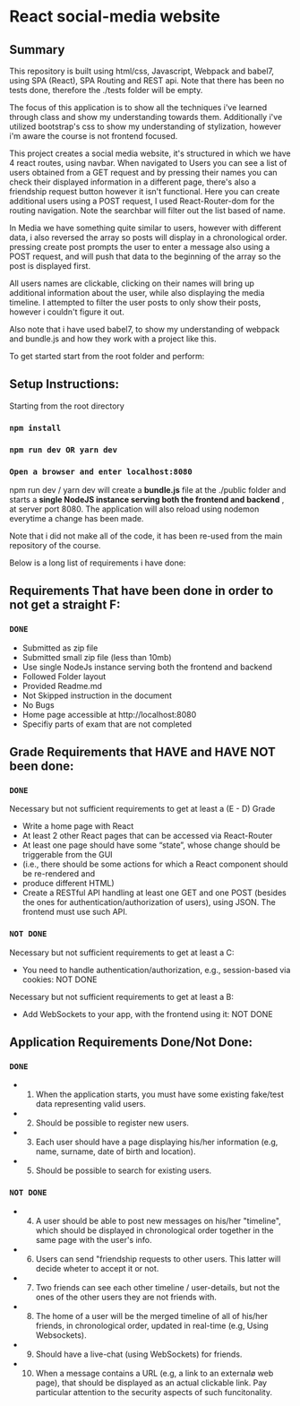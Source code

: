 # React social-media website

## Summary

This repository is built using html/css, Javascript, Webpack and babel7, using SPA (React), SPA Routing and REST api.
Note that there has been no tests done, therefore the ./tests folder will be empty.

The focus of this application is to show all the techniques i've learned through class and show my understanding towards them.
Additionally i've utilized bootstrap's css to show my understanding of stylization, however i'm aware the course is not frontend focused.

This project creates a social media website, it's structured in which we have 4 react routes, using navbar. When navigated to Users you can see a list of users obtained from a GET request and by pressing their names you can check their displayed information in a different page, there's also a friendship request button however it isn't functional. Here you can create additional users using a POST request, I used React-Router-dom for the routing navigation. Note the searchbar will filter out the list based of name.

In Media we have something quite similar to users, however with different data, i also reversed the array so posts will display in a chronological order. pressing create post prompts the user to enter a message also using a POST request, and will push that data to the beginning of the array so the post is displayed first.

All users names are clickable, clicking on their names will bring up additional information about the user, while also displaying the media timeline. I attempted to filter the user posts to only show their posts, however i couldn't figure it out.

Also note that i have used babel7, to show my understanding of webpack and bundle.js and how they work with a project like this.

To get started start from the root folder and perform:

## Setup Instructions:

Starting from the root directory

### `npm install`

### `npm run dev OR yarn dev`

### `Open a browser and enter localhost:8080`

npm run dev / yarn dev will create a **bundle.js** file at the ./public folder
and starts a **single NodeJS instance serving both the frontend and backend** , at server port 8080.
The application will also reload using nodemon everytime a change has been made.

Note that i did not make all of the code, it has been re-used from the main repository of the course.

Below is a long list of requirements i have done:

## Requirements That have been done in order to not get a straight F:

### `DONE`

- Submitted as zip file
- Submitted small zip file (less than 10mb)
- Use single NodeJs instance serving both the frontend and backend
- Followed Folder layout
- Provided Readme.md
- Not Skipped instruction in the document
- No Bugs
- Home page accessible at http://localhost:8080
- Specifiy parts of exam that are not completed

## Grade Requirements that HAVE and HAVE NOT been done:

### `DONE`

Necessary but not sufficient requirements to get at least a (E - D) Grade

- Write a home page with React
- At least 2 other React pages that can be accessed via React-Router
- At least one page should have some “state”, whose change should be triggerable from the GUI
- (i.e., there should be some actions for which a React component should be re-rendered and
- produce different HTML)
- Create a RESTful API handling at least one GET and one POST (besides the ones for authentication/authorization of users), using JSON.
  The frontend must use such API.

### `NOT DONE`

Necessary but not sufficient requirements to get at least a C:

- You need to handle authentication/authorization, e.g., session-based via cookies: NOT DONE

Necessary but not sufficient requirements to get at least a B:

- Add WebSockets to your app, with the frontend using it: NOT DONE

## Application Requirements Done/Not Done:

### `DONE`

- 1. When the application starts, you must have some existing fake/test data representing valid users.
- 2. Should be possible to register new users.
- 3. Each user should have a page displaying his/her information (e.g, name, surname, date of birth and location).
- 5. Should be possible to search for existing users.

### `NOT DONE`

- 4. A user should be able to post new messages on his/her "timeline", which should be displayed in chronological order together in the same page with the user's info.
- 6. Users can send "friendship requests to other users. This latter will decide wheter to accept it or not.
- 7. Two friends can see each other timeline / user-details, but not the ones of the other users they are not friends with.
- 8. The home of a user will be the merged timeline of all of his/her friends, in chronological order, updated in real-time (e.g, Using Websockets).
- 9. Should have a live-chat (using WebSockets) for friends.
- 10. When a message contains a URL (e.g, a link to an externalø web page), that should be displayed as an actual clickable link. Pay particular attention to the security aspects of such funcitonality.

